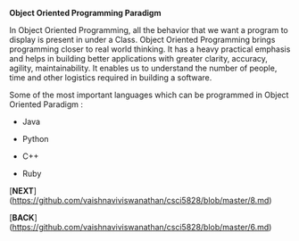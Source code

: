 <b>Object Oriented Programming Paradigm</b>
<p>
In Object Oriented Programming, all the behavior that we want a program to display is present in under a Class. Object Oriented Programming brings programming closer to real world thinking. It has a heavy practical emphasis and helps in building better applications with greater clarity, accuracy, agility, maintainability. It enables us to understand the number of people, time and other logistics required in building a software. 
</p> 

<p>Some of the most important languages which can be programmed in Object Oriented Paradigm :</p>

* Java

* Python

* C++

* Ruby


[**NEXT**] (https://github.com/vaishnaviviswanathan/csci5828/blob/master/8.md)

[**BACK**] (https://github.com/vaishnaviviswanathan/csci5828/blob/master/6.md)

